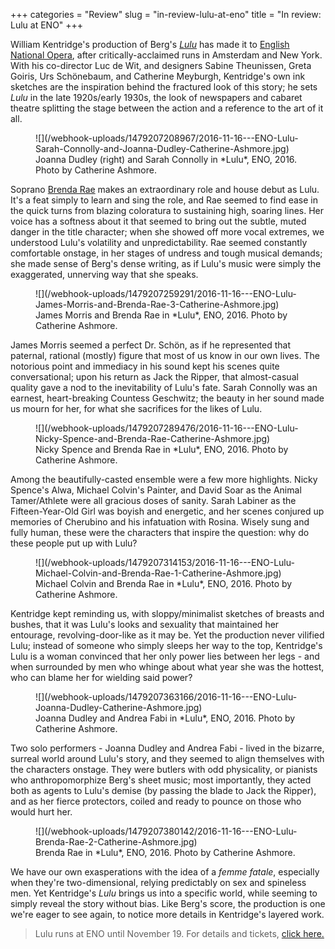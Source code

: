 +++
categories = "Review"
slug = "in-review-lulu-at-eno"
title = "In review: Lulu at ENO"
+++

William Kentridge's production of Berg's [*Lulu*](https://www.eno.org/whats-on/lulu/) has made it to [English National Opera](/scene/companies/english-national-opera/), after critically-acclaimed runs in Amsterdam and New York. With his co-director Luc de Wit, and designers Sabine Theunissen, Greta Goiris, Urs Schönebaum, and Catherine Meyburgh, Kentridge's own ink sketches are the inspiration behind the fractured look of this story; he sets *Lulu* in the late 1920s/early 1930s, the look of newspapers and cabaret theatre splitting the stage between the action and a reference to the art of it all.

<figure data-type="image">
![](/webhook-uploads/1479207208967/2016-11-16---ENO-Lulu-Sarah-Connolly-and-Joanna-Dudley-Catherine-Ashmore.jpg)
<figcaption>Joanna Dudley (right) and Sarah Connolly in *Lulu*, ENO, 2016. Photo by Catherine Ashmore.</figcaption>
</figure>

Soprano [Brenda Rae](/scene/people/brenda-rae/) makes an extraordinary role and house debut as Lulu. It's a feat simply to learn and sing the role, and Rae seemed to find ease in the quick turns from blazing coloratura to sustaining high, soaring lines. Her voice has a softness about it that seemed to bring out the subtle, muted danger in the title character; when she showed off more vocal extremes, we understood Lulu's volatility and unpredictability. Rae seemed constantly comfortable onstage, in her stages of undress and tough musical demands; she made sense of Berg's dense writing, as if Lulu's music were simply the exaggerated, unnerving way that she speaks. 

<figure data-type="image">
![](/webhook-uploads/1479207259291/2016-11-16---ENO-Lulu-James-Morris-and-Brenda-Rae-3-Catherine-Ashmore.jpg)
<figcaption>James Morris and Brenda Rae in *Lulu*, ENO, 2016. Photo by Catherine Ashmore.</figcaption>
</figure>

James Morris seemed a perfect Dr. Schön, as if he represented that paternal, rational (mostly) figure that most of us know in our own lives. The notorious point and immediacy in his sound kept his scenes quite conversational; upon his return as Jack the Ripper, that almost-casual quality gave a nod to the inevitability of Lulu's fate. Sarah Connolly was an earnest, heart-breaking Countess Geschwitz; the beauty in her sound made us mourn for her, for what she sacrifices for the likes of Lulu.

<figure data-type="image">
![](/webhook-uploads/1479207289476/2016-11-16---ENO-Lulu-Nicky-Spence-and-Brenda-Rae-Catherine-Ashmore.jpg)
<figcaption>Nicky Spence and Brenda Rae in *Lulu*, ENO, 2016. Photo by Catherine Ashmore.</figcaption>
</figure>

Among the beautifully-casted ensemble were a few more highlights. Nicky Spence's Alwa, Michael Colvin's Painter, and David Soar as the Animal Tamer/Athlete were all gracious doses of sanity. Sarah Labiner as the Fifteen-Year-Old Girl was boyish and energetic, and her scenes conjured up memories of Cherubino and his infatuation with Rosina. Wisely sung and fully human, these were the characters that inspire the question: why do these people put up with Lulu?

<figure data-type="image">
![](/webhook-uploads/1479207314153/2016-11-16---ENO-Lulu-Michael-Colvin-and-Brenda-Rae-1-Catherine-Ashmore.jpg)
<figcaption>Michael Colvin and Brenda Rae in *Lulu*, ENO, 2016. Photo by Catherine Ashmore.</figcaption>
</figure>

Kentridge kept reminding us, with sloppy/minimalist sketches of breasts and bushes, that it was Lulu's looks and sexuality that maintained her entourage, revolving-door-like as it may be. Yet the production never vilified Lulu; instead of someone who simply sleeps her way to the top, Kentridge's Lulu is a woman convinced that her only power lies between her legs - and when surrounded by men who whinge about what year she was the hottest, who can blame her for wielding said power?

<figure data-type="image">
![](/webhook-uploads/1479207363166/2016-11-16---ENO-Lulu-Joanna-Dudley-Catherine-Ashmore.jpg)
<figcaption>Joanna Dudley and Andrea Fabi in *Lulu*, ENO, 2016. Photo by Catherine Ashmore.</figcaption>
</figure>

Two solo performers - Joanna Dudley and Andrea Fabi - lived in the bizarre, surreal world around Lulu's story, and they seemed to align themselves with the characters onstage. They were butlers with odd physicality, or pianists who anthropomorphize Berg's sheet music; most importantly, they acted both as agents to Lulu's demise (by passing the blade to Jack the Ripper), and as her fierce protectors, coiled and ready to pounce on those who would hurt her.

<figure data-type="image">
![](/webhook-uploads/1479207380142/2016-11-16---ENO-Lulu-Brenda-Rae-2-Catherine-Ashmore.jpg)
<figcaption>Brenda Rae in *Lulu*, ENO, 2016. Photo by Catherine Ashmore.</figcaption>
</figure>

We have our own exasperations with the idea of a *femme fatale*, especially when they're two-dimensional, relying predictably on sex and spineless men. Yet Kentridge's *Lulu* brings us into a specific world, while seeming to simply reveal the story without bias. Like Berg's score, the production is one we're eager to see again, to notice more details in Kentridge's layered work. 

>Lulu runs at ENO until November 19. For details and tickets, [click here.](https://www.eno.org/whats-on/lulu/)
